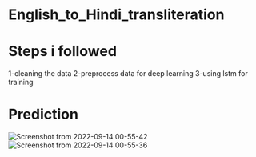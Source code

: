 # English_to_Hindi_transliteration
# Steps i followed

1-cleaning the data
2-preprocess data for deep learning
3-using lstm for training 

# Prediction
![Screenshot from 2022-09-14 00-55-42](https://user-images.githubusercontent.com/78307104/189991941-dcb8aa5a-a771-4d64-9ba3-a5b00ec0e589.png)
![Screenshot from 2022-09-14 00-55-36](https://user-images.githubusercontent.com/78307104/189991953-c97e7552-e15d-48f2-adf1-0f9c05fe21fa.png)
